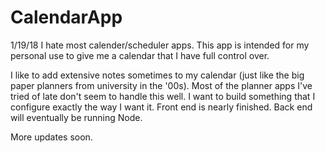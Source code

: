 # CalendarApp
1/19/18
I hate most calender/scheduler apps.
This app is intended for my personal use to give me a calendar that I have full control over.

I like to add extensive notes sometimes to my calendar (just like the big paper planners from university in the '00s). Most of the planner apps I've tried of late don't seem to handle this well. I want to build something that I configure exactly the way I want it. Front end is nearly finished. Back end will eventually be running Node.

More updates soon.